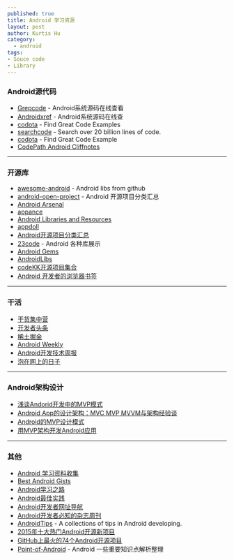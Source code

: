 ```yaml
--- 
published: true
title: Android 学习资源
layout: post
author: Kurtis Hu
category: 
  - android
tags: 
- Souce code
- Library
---
```


### Android源代码
* [Grepcode](http://grepcode.com/project/repository.grepcode.com/java/ext/com.google.android/android/) - Android系统源码在线查看
* [Androidxref](http://androidxref.com/) - Android系统源码在线查
* [codota](http://www.codota.com/) - Find Great Code Examples
* [searchcode](https://searchcode.com/) - Search over 20 billion lines of code.
* [codota](https://www.codota.com/) - Find Great Code Example
* [CodePath Android Cliffnotes](http://guides.codepath.com/android)

---

### 开源库  
* [awesome-android](https://github.com/snowdream/awesome-android) - Android libs from github
* [android-open-project](https://github.com/Trinea/android-open-project) - Android 开源项目分类汇总
* [Android Arsenal](http://android-arsenal.com/)
* [appance](http://www.appance.com/category/android/)
* [Android Libraries and Resources](http://alamkanak.github.io/android-libraries-and-resources/)
* [appdoll](http://www.appdoll.com/)
* [Android开源项目分类汇总](https://github.com/Trinea/android-open-project)
* [23code](http://www.23code.com/) - Android 各种库展示
* [Android Gems](http://www.android-gems.com/)
* [AndroidLibs](https://android-libs.com/)
* [codeKK开源项目集合](http://p.codekk.com/)
* [Android 开发者的浏览器书签](http://adb.rocko.xyz/)

---

### 干活
* [干货集中营](http://gank.io/)
* [开发者头条](http://toutiao.io/)
* [稀土掘金](http://gold.xitu.io/#/)
* [Android Weekly](http://androidweekly.net/)
* [Android开发技术周报](http://www.androidweekly.cn/)
* [泡在网上的日子](http://www.jcodecraeer.com/plus/list.php?tid=16)

---

### Android架构设计
* [浅谈Andorid开发中的MVP模式](http://mp.weixin.qq.com/s?__biz=MjM5NDkxMTgyNw==&mid=404575601&idx=1&sn=bb6e51210563b79f682da02c7f78bf3e#rd)
* [Android App的设计架构：MVC,MVP,MVVM与架构经验谈](https://www.sdk.cn/news/2501)
* [Android的MVP设计模式](http://blog.waynell.com/2015/05/29/mvp-on-android/)
* [用MVP架构开发Android应用](http://kymjs.com/code/2015/11/09/01/)

---

### 其他
* [Android 学习资料收集](http://www.jianshu.com/p/af2de05aadff#rd) 
* [Best Android Gists](https://github.com/lopspower/BestAndroidGists)
* [Android学习之路](http://stormzhang.com/android/2014/07/07/learn-android-from-rookie/)
* [Android最佳实践](https://github.com/futurice/android-best-practices)
* [Android开发者网址导航](http://www.jianshu.com/p/54902270249d)
* [Android开发者必知的杂志周刊](http://www.jianshu.com/p/54c4a19ffa68)
* [AndroidTips](https://github.com/JohnTsaiAndroid/AndroidTips) - A collections of tips in Android developing.
* [2015年十大热门Android开源新项目](http://www.jianshu.com/p/aa7238cd8daf)
* [GitHub上最火的74个Android开源项目](http://www.open-open.com/lib/view/open1388317075000.html)
* [Point-of-Android](https://github.com/FX-Max/Point-of-Android) - Android 一些重要知识点解析整理